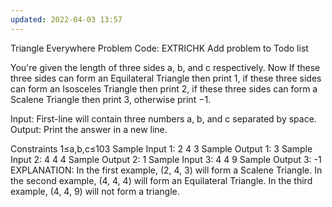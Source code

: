 ```yaml
---
updated: 2022-04-03 13:57
---
```

Triangle Everywhere Problem Code: EXTRICHK
Add problem to Todo list

You're given the length of three sides a, b, and c respectively. Now If these three sides can form an Equilateral Triangle then print 1, if these three sides can form an Isosceles Triangle then print 2, if these three sides can form a Scalene Triangle then print 3, otherwise print −1.

Input:
First-line will contain three numbers a, b, and c separated by space.
Output:
Print the answer in a new line.

Constraints
1≤a,b,c≤103
Sample Input 1:
2 4 3
Sample Output 1:
3
Sample Input 2:
4 4 4
Sample Output 2:
1
Sample Input 3:
4 4 9
Sample Output 3:
-1
EXPLANATION:
In the first example, (2, 4, 3) will form a Scalene Triangle.
In the second example, (4, 4, 4) will form an Equilateral Triangle.
In the third example, (4, 4, 9) will not form a triangle.